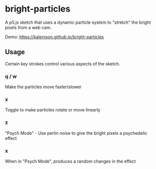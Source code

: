 # bright-particles

A p5.js sketch that uses a dynamic particle system to "stretch" the bright pixels from a web cam. 

Demo:
https://kalenixon.github.io/bright-particles

## Usage

Certain key strokes control various aspects of the sketch. 

### q / w 
Make the particles move faster/slower

### x
Toggle to make particles rotate or move linearly

### z
"Psych Mode" - Use perlin noise to give the bright pixels a psychedelic effect

### x
When in "Psych Mode", produces a random changes in the effect
